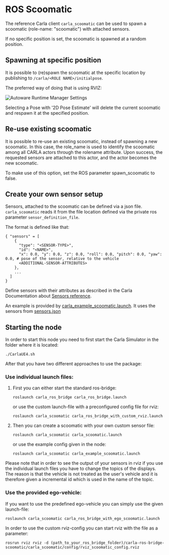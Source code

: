 # ROS Scoomatic

The reference Carla client `carla_scoomatic` can be used to spawn a scoomatic (role-name: "scoomatic") with attached sensors.

If no specific position is set, the scoomatic is spawned at a random position.

## Spawning at specific position

It is possible to (re)spawn the scoomatic at the specific location by publishing to `/carla/<ROLE NAME>/initialpose`.

The preferred way of doing that is using RVIZ:

![Autoware Runtime Manager Settings](../../ros-bridge/docs/images/rviz_set_start_goal.png)

Selecting a Pose with '2D Pose Estimate' will delete the current scoomatic and respawn it at the specified position.

## Re-use existing scoomatic

It is possible to re-use an existing scoomatic, instead of spawning a new scoomatic. In this case, the role_name is used to identify the scoomatic
among all CARLA actors through the rolename attribute. Upon success, the requested sensors are attached to this actor, and the actor becomes the new scoomatic.

To make use of this option, set the ROS parameter spawn_scoomatic to false.

## Create your own sensor setup

Sensors, attached to the scoomatic can be defined via a json file. `carla_scoomatic` reads it from the file location defined via the private ros parameter `sensor_definition_file`.

The format is defined like that:

    { "sensors" = [
        {
          "type": "<SENSOR-TYPE>",
          "id": "<NAME>",
          "x": 0.0, "y": 0.0, "z": 0.0, "roll": 0.0, "pitch": 0.0, "yaw": 0.0, # pose of the sensor, relative to the vehicle
          <ADDITIONAL-SENSOR-ATTRIBUTES>
        },
        ...
      ]
    }

Define sensors with their attributes as described in the Carla Documentation about [Sensors reference](https://github.com/carla-simulator/carla/blob/dev/Docs/ref_sensors.md).

An example is provided by [carla_example_scoomatic.launch](launch/carla_example_scoomatic.launch). It uses the sensors from [sensors.json](config/sensors.json)

## Starting the node

In order to start this node you need to first start the Carla Simulator in the folder where it is located:
```
./CarlaUE4.sh
```

After that you have two different approaches to use the package:

### Use individual launch files:

1. First you can either start the standard ros-bridge:
   ```
   roslaunch carla_ros_bridge carla_ros_bridge.launch
   ```
   or use the custom launch-file with a preconfigured config file for rviz:
   ```
   roslaunch carla_scoomatic carla_ros_bridge_with_custom_rviz.launch
   ```
2. Then you can create a scoomatic with your own custom sensor file:
    ```
    roslaunch carla_scoomatic carla_scoomatic.launch
    ```
    or use the example config given in the node:
    ```
    roslaunch carla_scoomatic carla_example_scoomatic.launch
    ```

Please note that in order to see the output of your sensors in rviz if you use the individual launch files you have to change the topics of the displays. The reason is that the vehicle is not treated as the user's vehicle and it is therefore given a incremental id which is used in the name of the topic.

### Use the provided ego-vehicle:

If you want to use the predefined ego-vehicle you can simply use the given launch-file:
```
roslaunch carla_scoomatic carla_ros_bridge_with_ego_scoomatic.launch
```

In order to use the custom rviz-config you can start rviz with the file as a parameter:
```
rosrun rviz rviz -d (path_to_your_ros_bridge_folder)/carla-ros-bridge-scoomatic/carla_scoomatic/config/rviz_scoomatic_config.rviz
```